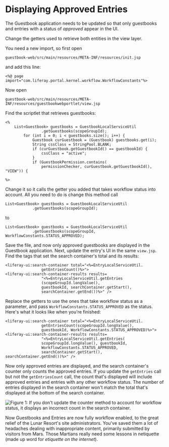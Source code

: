 # Displaying Approved Entries

The Guestbook application needs to be updated so that only guestbooks and
entries with a status of *approved* appear in the UI.

Change the getters used to retrieve both entities in the view layer.

You need a new import, so first open

    guestbook-web/src/main/resources/META-INF/resources/init.jsp

and add this line: 

    <%@ page import="com.liferay.portal.kernel.workflow.WorkflowConstants"%>

Now open 

    guestbook-web/src/main/resources/META-INF/resources/guestbookwebportlet/view.jsp

Find the scriptlet that retrieves guestbooks:

	<%
		List<Guestbook> guestbooks = GuestbookLocalServiceUtil
					.getGuestbooks(scopeGroupId);
			for (int i = 0; i < guestbooks.size(); i++) {
				Guestbook curGuestbook = (Guestbook) guestbooks.get(i);
				String cssClass = StringPool.BLANK;
				if (curGuestbook.getGuestbookId() == guestbookId) {
					cssClass = "active";
				}
				if (GuestbookPermission.contains(
					permissionChecker, curGuestbook.getGuestbookId(), "VIEW")) {
										
	%>

Change it so it calls the getter you added that takes workflow status into account. All you need to do is change this method call 

    List<Guestbook> guestbooks = GuestbookLocalServiceUtil
                .getGuestbooks(scopeGroupId);

to

    List<Guestbook> guestbooks = GuestbookLocalServiceUtil
                .getGuestbooks(scopeGroupId, WorkflowConstants.STATUS_APPROVED);

Save the file, and now only approved guestbooks are displayed in the Guestbook
application. Next, update the entry's UI in the same `view.jsp`. Find the tags
that set the search container's total and its results:

    <liferay-ui:search-container total="<%=EntryLocalServiceUtil.
                    getEntriesCount()%>">
    <liferay-ui:search-container-results results=
                    "<%=EntryLocalServiceUtil.getEntries
                    (scopeGroupId.longValue(),
                    guestbookId, searchContainer.getStart(),
                    searchContainer.getEnd())%>" />

Replace the getters to use the ones that take workflow status as a parameter,
and pass `WorkflowConstants.STATUS_APPROVED` as the status. Here's what it looks
like when you're finished:

    <liferay-ui:search-container total="<%=EntryLocalServiceUtil.
                    getEntriesCount(scopeGroupId.longValue(), 
                    guestbookId, WorkflowConstants.STATUS_APPROVED)%>">
    <liferay-ui:search-container-results results=
                    "<%=EntryLocalServiceUtil.getEntries(
                    scopeGroupId.longValue(), guestbookId, 
                    WorkflowConstants.STATUS_APPROVED, 
                    searchContainer.getStart(), searchContainer.getEnd())%>" />

Now only approved entries are displayed, and the search container's counter only
counts the approved entries. If you update the `getEntries` call but not the
`getEntriesCount` call, the count that's displayed will include approved entries
and entries with any other workflow status. The number of entries displayed in
the search container won't match the total that's displayed at the bottom of the
search container.

![Figure 1: If you don't update the counter method to account for workflow status, it
displays an incorrect count in the search container.](../../../../images/lp-workflow-entries-count.png)

Now Guestbooks and Entries are now fully workflow enabled, to the great relief
of the Lunar Resort's site administrators. You've saved them a lot of headaches
dealing with inappropriate content, primarily submitted by visitors from Mars.
Those Martians really need some lessons in netiquette (made up word for
*etiquette on the internet*).
